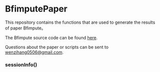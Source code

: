 # BfimputePaper
This repository contains the functions that are used to generate the results of
paper Bfimpute。

The Bfimpute source code can be found [here](https://github.com/maiziezhoulab/BfimputePaper).

Questions about the paper or scripts can be sent to wenzihang0506@gmail.com.

### sessionInfo()
